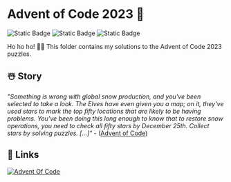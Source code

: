 # Advent of Code 2023 🎁

![Static Badge](https://img.shields.io/badge/approved-blu?label=Santa%20)
![Static Badge](https://img.shields.io/badge/running-green?label=Elf%20workshop%20)
![Static Badge](https://img.shields.io/badge/in%20repair-orange?label=Snow%20Production%20Machine)

Ho ho ho! 🎅🏻 
This folder contains my solutions to the Advent of Code 2023 puzzles.

## ☃️ Story

*"Something is wrong with global snow production, and you've been selected to take a look. The Elves have even given you a map; on it, they've used stars to mark the top fifty locations that are likely to be having problems.*
*You've been doing this long enough to know that to restore snow operations, you need to check all fifty stars by December 25th.*
*Collect stars by solving puzzles. [...]"* - ([Advent of Code](https://adventofcode.com/2023/day/1))

<!-- ## Preview
#### Day 8: Graph Visualization
<img src="assets/day8_01.png" alt="drawing" width="300"/>
 -->

## 🦌 Links
<div>
    <a href="https://www.adventofcode.com/2023"><img src="https://img.shields.io/badge/Advent%20Of%20Code-8A2BE2?link=https%3A%2F%2Fadventofcode.com%2F" alt="Advent Of Code"></a>

</div>

